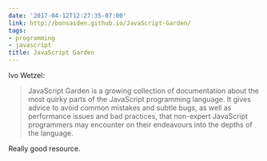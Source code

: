 ```yaml
---
date: '2017-04-12T12:27:35-07:00'
link: http://bonsaiden.github.io/JavaScript-Garden/
tags:
- programming
- javascript
title: JavaScript Garden
---
```


Ivo Wetzel:

>JavaScript Garden is a growing collection of documentation about the most quirky parts of the JavaScript programming language. It gives advice to avoid common mistakes and subtle bugs, as well as performance issues and bad practices, that non-expert JavaScript programmers may encounter on their endeavours into the depths of the language.

Really good resource.
